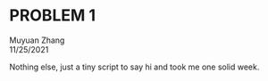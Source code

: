 PROBLEM 1
==============
Muyuan Zhang    
11/25/2021
    
Nothing else, just a tiny script to say hi and took me one solid week.

